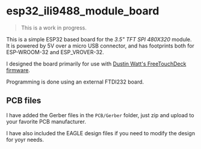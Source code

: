# esp32_ili9488_module_board

> This is a work in progress. 

This is a simple ESP32 based board for the _3.5" TFT SPI 480X320_ module. It is powered by 5V over a 
micro USB connector, and has footprints both for ESP-WROOM-32 and ESP_VROVER-32.

I designed the board primarily for use with [Dustin Watt's FreeTouchDeck firmware](https://github.com/DustinWatts/FreeTouchDeck).

Programming is done using an external FTDI232 board.

## PCB files

I have added the Gerber files in the `PCB/Gerber` folder, just zip and upload to your favorite PCB manufacturer.

I have also included the EAGLE design files if you need to modify the design for yoyr needs.

